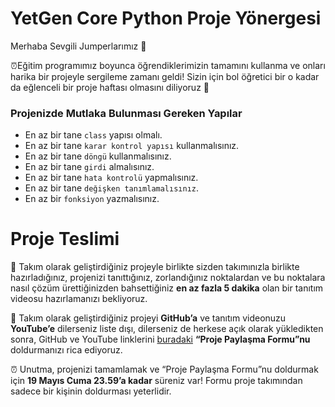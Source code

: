 # YetGen Core Python Proje Yönergesi

Merhaba Sevgili Jumperlarımız 🙌

⏰Eğitim programımız boyunca öğrendiklerimizin tamamını kullanma ve onları harika bir projeyle sergileme zamanı geldi! Sizin için bol öğretici bir o kadar da eğlenceli bir proje haftası olmasını diliyoruz 🙏

### Projenizde Mutlaka Bulunması Gereken Yapılar

- En az bir tane ```class``` yapısı olmalı.
- En az bir tane ```karar kontrol yapısı``` kullanmalısınız.
- En az bir tane ```döngü``` kullanmalısınız.
- En az bir tane ```girdi``` almalısınız.
- En az bir tane ```hata kontrolü``` yapmalısınız.
- En az bir tane ```değişken tanımlamalısınız```.
- En az bir ```fonksiyon``` yazmalısınız.


# Proje Teslimi

🦾 Takım olarak geliştirdiğiniz projeyle birlikte sizden takımınızla birlikte hazırladığınız, projenizi tanıttığınız, zorlandığınız noktalardan ve bu noktalara nasıl çözüm ürettiğinizden bahsettiğiniz **en az fazla 5 dakika** olan bir tanıtım videosu hazırlamanızı bekliyoruz.

🦾 Takım olarak geliştirdiğiniz projeyi **GitHub’a** ve tanıtım videonuzu **YouTube’e** dilerseniz liste dışı, dilerseniz de herkese açık olarak yükledikten sonra, GitHub ve YouTube linklerini [buradaki](https://airtable.com/shr7E07dZPaN9w55f) **“Proje Paylaşma Formu”nu** doldurmanızı rica ediyoruz.

⏰ Unutma, projenizi tamamlamak ve “Proje Paylaşma Formu”nu doldurmak için **19 Mayıs Cuma 23.59’a kadar** süreniz var! Formu proje takımından sadece bir kişinin doldurması yeterlidir.
